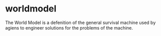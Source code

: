 # worldmodel
The World Model is a defenition of the general survival machine used by agiens to engineer solutions for the problems of the machine.
